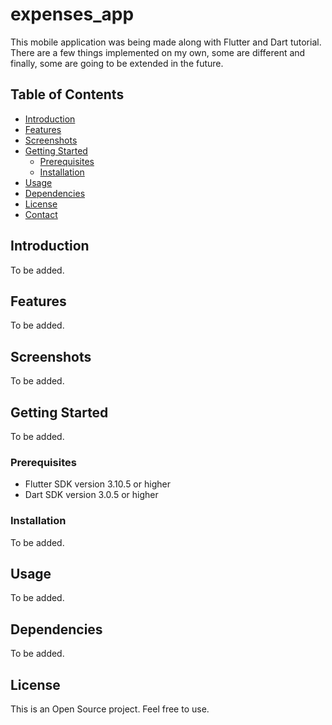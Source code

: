 # expenses_app
This mobile application was being made along with Flutter and Dart tutorial. There are a few things implemented on my own, some are different and finally, some are going to be extended in the future. 
## Table of Contents
- [Introduction](#introduction)
- [Features](#features)
- [Screenshots](#screenshots)
- [Getting Started](#getting-started)
  - [Prerequisites](#prerequisites)
  - [Installation](#installation)
- [Usage](#usage)
- [Dependencies](#dependencies)
- [License](#license)
- [Contact](#contact)

## Introduction

To be added.

## Features

To be added.

## Screenshots

To be added.

## Getting Started

To be added.

### Prerequisites

- Flutter SDK version 3.10.5 or higher
- Dart SDK version 3.0.5 or higher

### Installation

To be added.

## Usage

To be added.

## Dependencies

To be added.

## License

This is an Open Source project. Feel free to use.
